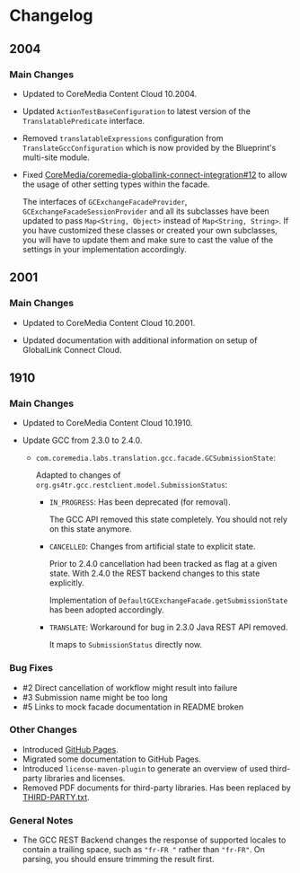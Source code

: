 Changelog
================================================================================

2004
--------------------------------------------------------------------------------

### Main Changes

* Updated to CoreMedia Content Cloud 10.2004.

* Updated `ActionTestBaseConfiguration` to latest version of the 
  `TranslatablePredicate` interface.

* Removed `translatableExpressions` configuration from  
  `TranslateGccConfiguration` which is now provided by the Blueprint's 
  multi-site module.
  
* Fixed [CoreMedia/coremedia-globallink-connect-integration#12](https://github.com/CoreMedia/coremedia-globallink-connect-integration/issues/12) to allow the usage of other setting types within the facade. 

  The interfaces of `GCExchangeFacadeProvider`, `GCExchangeFacadeSessionProvider`
  and all its subclasses have been updated to pass `Map<String, Object>` instead
  of `Map<String, String>`. If you have customized these classes or created your
  own subclasses, you will have to update them and make sure to cast the value
  of the settings in your implementation accordingly.
  
2001
--------------------------------------------------------------------------------

### Main Changes

* Updated to CoreMedia Content Cloud 10.2001.

* Updated documentation with additional information on setup of 
  GlobalLink Connect Cloud.

1910
--------------------------------------------------------------------------------

### Main Changes

* Updated to CoreMedia Content Cloud 10.1910.

* Update GCC from 2.3.0 to 2.4.0.

    * `com.coremedia.labs.translation.gcc.facade.GCSubmissionState`:
    
        Adapted to changes of `org.gs4tr.gcc.restclient.model.SubmissionStatus`:
        
        * `IN_PROGRESS`: Has been deprecated (for removal).
        
            The GCC API removed this state completely. You should not rely
            on this state anymore.
            
        * `CANCELLED`: Changes from artificial state to explicit state.
        
            Prior to 2.4.0 cancellation had been tracked as flag at
            a given state. With 2.4.0 the REST backend changes to this
            state explicitly.
            
            Implementation of `DefaultGCExchangeFacade.getSubmissionState`
            has been adopted accordingly.
            
        * `TRANSLATE`: Workaround for bug in 2.3.0 Java REST API removed.
        
            It maps to `SubmissionStatus` directly now.

### Bug Fixes

* #2 Direct cancellation of workflow might result into failure 
* #3 Submission name might be too long
* #5 Links to mock facade documentation in README broken

### Other Changes

* Introduced [GitHub Pages](https://coremedia.github.io/coremedia-globallink-connect-integration/).
* Migrated some documentation to GitHub Pages.
* Introduced `license-maven-plugin` to generate an overview of used third-party
    libraries and licenses.
* Removed PDF documents for third-party libraries. Has been replaced by
    [THIRD-PARTY.txt](docs/THIRD-PARTY.txt).

### General Notes

* The GCC REST Backend changes the response of supported locales to contain
    a trailing space, such as `"fr-FR "` rather than `"fr-FR"`. On parsing,
    you should ensure trimming the result first.
